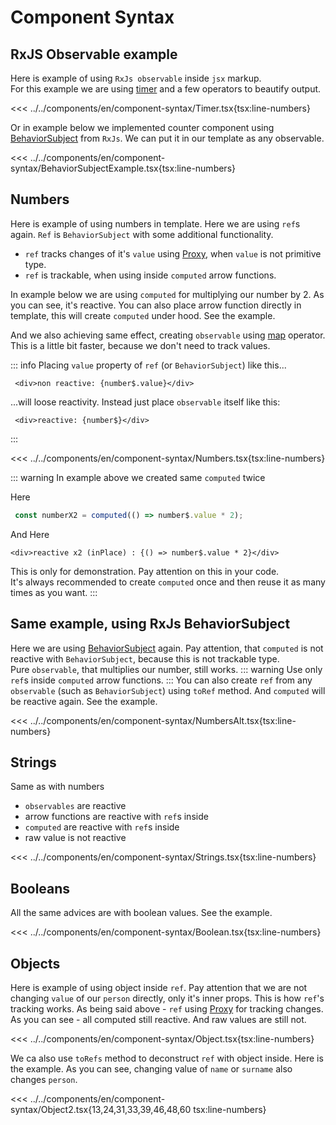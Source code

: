 # Component Syntax


<script setup>
import Demo from '../../components/tools/Demo.vue'
import { Timer } from '../../components/en/component-syntax/Timer.tsx'
import { BehaviorSubjectExample } from '../../components/en/component-syntax/BehaviorSubjectExample.tsx'
import { Numbers } from '../../components/en/component-syntax/Numbers.tsx' 
import { NumbersAlt } from '../../components/en/component-syntax/NumbersAlt.tsx' 
import { Strings } from '../../components/en/component-syntax/Strings.tsx' 
import { Boolean } from '../../components/en/component-syntax/Boolean.tsx' 
import { ObjectExample } from '../../components/en/component-syntax/Object.tsx' 
import { ObjectExample as ObjectExample2 } from '../../components/en/component-syntax/Object2.tsx' 

</script>

## RxJS Observable example

Here is example of using `RxJs observable` inside `jsx` markup.  
For this example we are using [timer](https://rxjs.dev/api/index/function/timer) and a few operators to beautify output.

<<< ../../components/en/component-syntax/Timer.tsx{tsx:line-numbers}
<Demo :is="Timer" />

Or in example below we implemented counter component using  [BehaviorSubject](https://rxjs.dev/api/index/class/BehaviorSubject) from `RxJs`. We can put it in our template as any observable.

<<< ../../components/en/component-syntax/BehaviorSubjectExample.tsx{tsx:line-numbers}
<Demo :is="BehaviorSubjectExample" />

## Numbers

Here is example of using numbers in template. Here we are using `ref`s again. `Ref` is `BehaviorSubject` with some additional functionality.
- `ref` tracks changes of it's `value` using [Proxy](https://developer.mozilla.org/en-US/docs/Web/JavaScript/Reference/Global_Objects/Proxy), when `value` is not primitive type.
- `ref` is trackable, when using inside `computed` arrow functions.

In example below we are using `computed` for multiplying our number by 2. As you can see, it's reactive.
You can also place arrow function directly in template, this will create `computed` under hood. See the example.

And we also achieving same effect, creating `observable` using [map](https://rxjs.dev/api/operators/map) operator. This is a little bit faster, because we don't need to track values.

::: info
Placing `value` property of `ref` (or `BehaviorSubject`) like this...
```tsx
 <div>non reactive: {number$.value}</div>
```
 ...will loose reactivity. Instead just place `observable` itself like this:

```tsx
 <div>reactive: {number$}</div>
```
:::

<<< ../../components/en/component-syntax/Numbers.tsx{tsx:line-numbers}
<Demo align-start :is="Numbers" />

::: warning
In example above we created same `computed` twice

Here
```ts
 const numberX2 = computed(() => number$.value * 2);
```
And Here
```tsx
<div>reactive x2 (inPlace) : {() => number$.value * 2}</div>
```
This is only for demonstration. Pay attention on this in your code.  
It's always recommended to create `computed` once and then reuse it as many times as you want.
:::

## Same example, using RxJs BehaviorSubject

Here we are using [BehaviorSubject](https://rxjs.dev/api/index/class/BehaviorSubject) again.
Pay attention, that `computed` is not reactive with `BehaviorSubject`, because this is not trackable type.  
Pure `observable`, that multiplies our number, still works.
::: warning
Use only `ref`s inside `computed` arrow functions.
:::
You can also create `ref` from any `observable` (such as `BehaviorSubject`) using `toRef` method. And `computed` will be reactive again. See the example.



<<< ../../components/en/component-syntax/NumbersAlt.tsx{tsx:line-numbers}
<Demo align-start :is="NumbersAlt" />

## Strings

Same as with numbers
- `observables` are reactive
- arrow functions are reactive with `ref`s inside
- `computed` are reactive with `ref`s inside
- raw value is not reactive

<<< ../../components/en/component-syntax/Strings.tsx{tsx:line-numbers}
<Demo align-start :is="Strings" />

## Booleans

All the same advices are with boolean values. See the example.

<<< ../../components/en/component-syntax/Boolean.tsx{tsx:line-numbers}
<Demo align-start :is="Boolean" />

## Objects

Here is example of using object inside `ref`. 
Pay attention that we are not changing `value` of our `person` directly, only it's inner props. This is how `ref`'s tracking works. As being said above - `ref` using [Proxy](https://developer.mozilla.org/en-US/docs/Web/JavaScript/Reference/Global_Objects/Proxy) for tracking changes.  
As you can see - all computed still reactive. And raw values are still not.

<<< ../../components/en/component-syntax/Object.tsx{tsx:line-numbers}
<Demo align-start :is="ObjectExample" />

We ca also use `toRefs` method to deconstruct `ref` with object inside. Here is the example.
As you can see, changing value of `name` or `surname` also changes `person`.

<<< ../../components/en/component-syntax/Object2.tsx{13,24,31,33,39,46,48,60 tsx:line-numbers}
<Demo align-start :is="ObjectExample2" />


